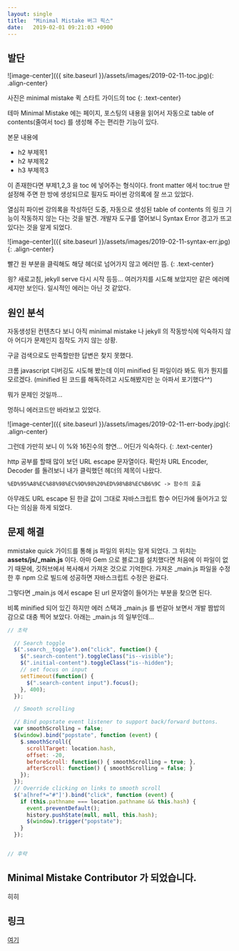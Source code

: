 ```yaml
---
layout: single
title:  "Minimal Mistake 버그 픽스"
date:   2019-02-01 09:21:03 +0900
--- 
```



## 발단

![image-center]({{ site.baseurl }}/assets/images/2019-02-11-toc.jpg){: .align-center}

사진은 minimal mistake 퀵 스타트 가이드의 toc
{: .text-center} 

테마 Minimal Mistake 에는 페이지, 포스팅의 내용을 읽어서
자동으로 table of contents(줄여서 toc) 를 생성해 주는 편리한 기능이 있다.

본문 내용에 
* h2 부제목1
* h2 부제목2
* h3 부제목3 

이 존재한다면 부제1,2,3 을 toc 에 넣어주는 형식이다. 
front matter 에서 toc:true 만 설정해 주면 한 방에 생성되므로
필자도 파이썬 강의록에 잘 쓰고 있었다.

열심히 파이썬 강의록을 작성하던 도중, 자동으로 생성된 table of contents 의
링크 기능이 작동하지 않는 다는 것을 발견.
개발자 도구를 열어보니 Syntax Error 경고가 뜨고 있다는 것을 알게 되었다.

![image-center]({{ site.baseurl }}/assets/images/2019-02-11-syntax-err.jpg){: .align-center}

빨간 원 부분을 클릭해도 해당 헤더로 넘어가지 않고 에러만 뜸.
{: .text-center} 

읭? 새로고침, jekyll serve 다시 시작 등등...  여러가지를 시도해 보았지만
같은 에러메세지만 보인다. 일시적인 에러는 아닌 것 같았다.

## 원인 분석
자동생성된 컨텐츠다 보니 아직 minimal mistake 나 jekyll 의 작동방식에 익숙하지 않아
어디가 문제인지 짐작도 가지 않는 상황.

구글 검색으로도 만족할만한 답변은 찾지 못했다. 

크롬 javascript 디버깅도 시도해 봤는데 이미 minified 된 파일이라 봐도 뭐가 뭔지를 모르겠다.
(minified 된 코드를 해독하려고 시도해봤지만 눈 아파서 포기했다^^)

뭐가 문제인 것일까...

멍하니 에러코드만 바라보고 있었다.

![image-center]({{ site.baseurl }}/assets/images/2019-02-11-err-body.jpg){: .align-center}

그런데 가만히 보니 이 %와 16진수의 향연... 어딘가 익숙하다.
{: .text-center} 

http 공부를 할때 많이 보던 URL escape 문자열이다. 확인차 URL Encoder, Decoder 를 돌려보니
내가 클릭했던 헤더의 제목이 나왔다.

```markdown
%ED%95%A8%EC%88%98%EC%9D%98%20%ED%98%B8%EC%B6%9C -> 함수의 호출
```

아무래도 URL escape 된 한글 값이 그대로 자바스크립트 함수 어딘가에 들어가고 있다는 의심을 하게 되었다.

## 문제 해결

mmistake quick 가이드를 통해 js 파일의 위치는 알게 되었다. 그 위치는 **assets/js/_main.js** 이다.
아마 Gem 으로 블로그를 설치했다면 처음에 이 파일이 없기 때문에, 깃허브에서 복사해서 가져온 것으로 기억한다.
가져온 _main.js 파일을 수정한 후 npm 으로 빌드에 성공하면 자바스크립트 수정은 완료다.

그렇다면 _main.js 에서 escape 된 url 문자열이 들어가는 부분을 찾으면 된다.

비록 minified 되어 있긴 하지만 에러 스택과 _main.js 를 번갈아 보면서
개발 짬밥의 감으로 대충 찍어 보았다.
아래는 _main.js 의 일부인데...

```javascript
// 초략

  // Search toggle
  $(".search__toggle").on("click", function() {
    $(".search-content").toggleClass("is--visible");
    $(".initial-content").toggleClass("is--hidden");
    // set focus on input
    setTimeout(function() {
      $(".search-content input").focus();
    }, 400);
  });

  // Smooth scrolling

  // Bind popstate event listener to support back/forward buttons.
  var smoothScrolling = false;
  $(window).bind("popstate", function (event) {
    $.smoothScroll({
      scrollTarget: location.hash,
      offset: -20,
      beforeScroll: function() { smoothScrolling = true; },
      afterScroll: function() { smoothScrolling = false; }
    });
  });
  // Override clicking on links to smooth scroll
  $('a[href*="#"]').bind("click", function (event) {
    if (this.pathname === location.pathname && this.hash) {
      event.preventDefault();
      history.pushState(null, null, this.hash);
      $(window).trigger("popstate");
    }
  });


// 후략
```




## Minimal Mistake Contributor 가 되었습니다.
히히



## 링크
<a href="https://github.com/mmistakes/minimal-mistakes/pull/2042" target="_blank"> 여기 </a> 

